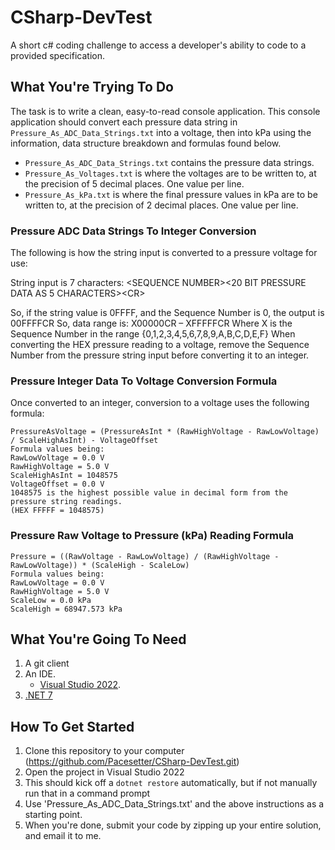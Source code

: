 # CSharp-DevTest
A short c# coding challenge to access a developer's ability to code to a provided specification.

## What You're Trying To Do
The task is to write a clean, easy-to-read console application. This console application should convert each pressure data string in `Pressure_As_ADC_Data_Strings.txt` into a voltage, then into kPa using the information, data structure breakdown and formulas found below.

* `Pressure_As_ADC_Data_Strings.txt` contains the pressure data strings.
* `Pressure_As_Voltages.txt` is where the voltages are to be written to, at the precision of 5 decimal places. One value per line.
* `Pressure_As_kPa.txt` is where the final pressure values in kPa are to be written to, at the precision of 2 decimal places. One value per line.

### Pressure ADC Data Strings To Integer Conversion
The following is how the string input is converted to a pressure voltage for use:

String input is 7 characters:  \<SEQUENCE NUMBER\>\<20 BIT PRESSURE DATA AS 5 CHARACTERS\>\<CR\>

So, if the string value is 0FFFF, and the Sequence Number is 0, the output is 00FFFFCR
So, data range is:
X00000CR – XFFFFFCR
Where X is the Sequence Number in the range {0,1,2,3,4,5,6,7,8,9,A,B,C,D,E,F}
When converting the HEX pressure reading to a voltage, remove the Sequence Number from the pressure string input before converting it to an integer.

### Pressure Integer Data To Voltage Conversion Formula
Once converted to an integer, conversion to a voltage uses the following formula:
```
PressureAsVoltage = (PressureAsInt * (RawHighVoltage - RawLowVoltage) / ScaleHighAsInt) - VoltageOffset
Formula values being:
RawLowVoltage = 0.0 V
RawHighVoltage = 5.0 V
ScaleHighAsInt = 1048575
VoltageOffset = 0.0 V
1048575 is the highest possible value in decimal form from the pressure string readings. 
(HEX FFFFF = 1048575)
```

### Pressure Raw Voltage to Pressure (kPa) Reading Formula
```
Pressure = ((RawVoltage - RawLowVoltage) / (RawHighVoltage - RawLowVoltage)) * (ScaleHigh - ScaleLow)
Formula values being:
RawLowVoltage = 0.0 V
RawHighVoltage = 5.0 V
ScaleLow = 0.0 kPa
ScaleHigh = 68947.573 kPa
```

## What You're Going To Need
1. A git client
2. An IDE.
   * [Visual Studio 2022](https://visualstudio.microsoft.com/vs/community/).
3. [.NET 7](https://dotnet.microsoft.com/en-us/download)

## How To Get Started
1. Clone this repository to your computer (https://github.com/Pacesetter/CSharp-DevTest.git)
2. Open the project in Visual Studio 2022
3. This should kick off a `dotnet restore` automatically, but if not manually run that in a command prompt
4. Use 'Pressure_As_ADC_Data_Strings.txt' and the above instructions as a starting point.
5. When you're done, submit your code by zipping up your entire solution, and email it to me.
